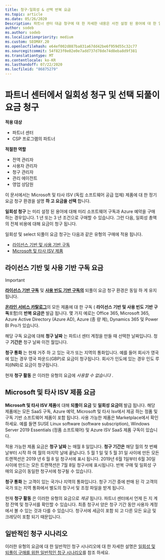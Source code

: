 ```yaml
---
title: 청구-일회성 & 선택 반복 요금
ms.topic: article
ms.date: 05/26/2020
Description: 파트너 센터 대금 청구에 대 한 자세한 내용은 사전 설정 된 용어에 대 한 일회성 청구 및 선택, 반복 요금 청구에 대해 미리 알아보세요.
author: sodeb
ms.author: sodeb
ms.localizationpriority: medium
ms.custom: SEOMAY.20
ms.openlocfilehash: e64ef002d887ba831a67dd42be6f959d55c32c77
ms.sourcegitcommit: 54f823f0e02e0e7add737d78de74d8eba8d9f381
ms.translationtype: MT
ms.contentlocale: ko-KR
ms.lasthandoff: 07/22/2020
ms.locfileid: "86875279"
---
```

# <a name="billing-for-one-time-and-select-recurring-charges-in-partner-center"></a>파트너 센터에서 일회성 청구 및 선택 되풀이 요금 청구

**적용 대상**
- 파트너 센터
- CSP 프로그램의 파트너

**적절한 역할**
- 전역 관리자
- 사용자 관리자
- 청구 관리자
- 관리 에이전트
- 영업 상담원

이 문서에서는 Microsoft 및 타사 ISV (독립 소프트웨어 공급 업체) 제품에 대 한 정기 요금 청구 환경을 설명 **하 고 요금을 선택** 합니다. 

**일회성 청구** 는 미리 설정 된 용어에 대해 미리 소프트웨어 구독과 Azure 예약을 구매 하는 경우입니다. 1 년 또는 3 년 조건으로 구매할 수 있습니다. 그런 다음, 일회성 총액의 전체 비용에 대해 요금이 청구 됩니다.

일회성 및 select 되풀이 요금 청구는 다음과 같은 유형의 구매에 적용 됩니다.

- [라이선스 기반 및 사용 기반 구독](#license-based-and-usage-based-subscription-charges)
- [Microsoft 및 타사 ISV 제품](#microsoft-and-third-party-isv-product-charges)

## <a name="license-based-and-usage-based-subscription-charges"></a>라이선스 기반 및 사용 기반 구독 요금

> [!IMPORTANT]
> [**라이선스 기반 구독**](license-based-billing.md) 및 [**사용 빈도 기반 구독의**](usage-based-billing.md) 되풀이 요금 청구 환경은 동일 하 게 유지 됩니다.

[**온라인 서비스 카탈로그**](https://partner.microsoft.com/commerce/preferredoffers/list)의 모든 제품에 대 한 구독 ( **라이선스 기반 및 사용 빈도 기반 구독**포함)의 **반복 요금은** 발급 됩니다. 몇 가지 예로는 Office 365, Microsoft 365, Azure Active Directory (Azure AD), Azure (종 량 제), Dynamics 365 및 Power BI Pro가 있습니다.

해당 구독 요금에 대해 **청구 날짜** 는 파트너 센터 계정을 만들 때 선택한 날짜입니다. 청구 **기간은** 청구 날짜 이전 월입니다.

**청구 통화** 는 현재 거주 하 고 있는 국가 또는 지역의 통화입니다. 예를 들어 회사가 영국에 있는 경우 영국 파운드(GBP)로 요금이 청구됩니다. 회사가 인도에 있는 경우 인도 루피(INR)로 요금이 청구됩니다.

현재 **청구 활동** 은 이러한 유형의 요금에 *사용할 수 없습니다* .

## <a name="microsoft-and-third-party-isv-product-charges"></a>Microsoft 및 타사 ISV 제품 요금

**Microsoft 및 타사 ISV 제품**에 대해 **되풀이 요금** 및 **일회성 요금이** 발급 됩니다. 해당 제품에는 모든 SaaS 구독, Azure 예약, Microsoft 및 타사 Isv에서 제공 하는 정품 및 구독 기반 소프트웨어 제품이 포함 됩니다. 사용 가능한 제품은 Marketplace에서 확인하세요. 예를 들면 SUSE Linux software (software subscription), Windows Server 2019 Essentials (정품 소프트웨어) 및 Azure ISV SaaS 제품 구독이 있습니다.

적용 가능한 제품 요금은 **청구 날짜** 는 매월 8 일입니다. **청구 기간은** 해당 월의 첫 번째 날부터 시작 하 여 월의 마지막 날에 끝납니다. 5 월 1 일 및 5 월 31 일 사이에 만든 모든 트랜잭션은 2019 년 6 월 8 일 청구서에 표시 됩니다. 2019년 6월 1일부터 6월 30일 사이에 만드는 모든 트랜잭션은 7월 8일 청구서에 표시됩니다. 반복 구매 및 일회성 구매의 요금이 동일한 청구서에 청구될 수 있습니다.

**청구 통화** 는 고객이 있는 국가나 지역의 통화입니다. 청구 기간 중에 판매 된 각 고객의 국가 또는 지역 통화에서 별도의 청구서 및 조정 파일을 받게 됩니다.

현재 **청구 활동** 은 이러한 유형의 요금으로 *제공* 됩니다. 파트너 센터에서 언제 든 지 계정 잔액 및 청구서를 확인할 수 있습니다. 최종 청구서 양은 청구 기간 동안 사용자 계정에서 볼 수 있는 것과 다를 수 있습니다. 청구서에 세금이 포함 되 고 다른 모든 요금 및 크레딧이 포함 되기 때문입니다.

## <a name="common-billing-scenarios"></a>일반적인 청구 시나리오

이러한 유형의 요금에 대 한 일반적인 청구 시나리오에 대 한 자세한 설명은 [일회성 및 되풀이 구매를 위한 일반적인 청구 시나리오](common-billing-scenarios-onetime-recurring.md)를 참조 하세요.
